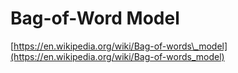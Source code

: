 # Bag-of-Word Model

[https://en.wikipedia.org/wiki/Bag-of-words\_model](https://en.wikipedia.org/wiki/Bag-of-words_model)

